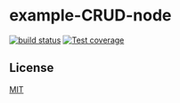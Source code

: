 # example-CRUD-node

  [![build status][travis-image]][travis-url]
  [![Test coverage][codecov-image]][codecov-url]


## License

[MIT](./LICENSE)

[travis-image]: https://img.shields.io/travis/UNArqui17i-B/example-CRUD-node/master.svg?style=flat-square
[travis-url]: https://travis-ci.org/UNArqui17i-B/example-CRUD-node
[codecov-image]: https://img.shields.io/codecov/c/github/UNArqui17i-B/example-CRUD-node.svg?style=flat-square
[codecov-url]: https://codecov.io/gh/UNArqui17i-B/example-CRUD-node
